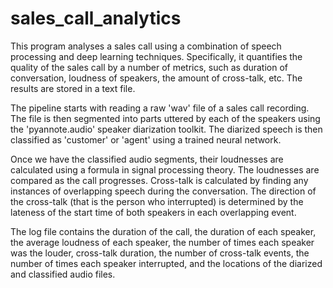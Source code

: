 # sales_call_analytics
This program analyses a sales call using a combination of speech processing and deep learning techniques. Specifically, it quantifies the quality of the sales call by a number of metrics, such as duration of conversation, loudness of speakers, the amount of cross-talk, etc. The results are stored in a text file. <br />

The pipeline starts with reading a raw 'wav' file of a sales call recording. The file is then segmented into parts uttered by each of the speakers using the 'pyannote.audio' speaker diarization toolkit. The diarized speech is then classified as 'customer' or 'agent' using a trained neural network. <br />

Once we have the classified audio segments, their loudnesses are calculated using a formula in signal processing theory. The loudnesses are compared as the call progresses.
Cross-talk is calculated by finding any instances of overlapping speech during the conversation. The direction of the cross-talk (that is the person who interrupted) is determined by the lateness of the start time of both speakers in each overlapping event. <br />

The log file contains the duration of the call, the duration of each speaker, the average loudness of each speaker, the number of times each speaker was the louder, cross-talk duration, the number of cross-talk events, the number of times each speaker interrupted, and the locations of the diarized and classified audio files. <br />
